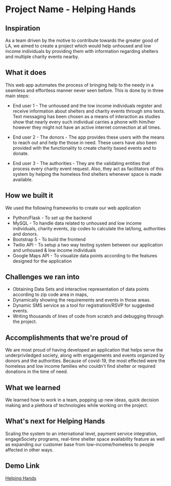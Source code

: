 # Project Name - Helping Hands

## Inspiration

As a team driven by the motive to contribute towards the greater good of LA, we aimed to create a project which would help unhoused and low income individuals by providing them with information regarding shelters and multiple charity events nearby.

## What it does
This web app automates the process of bringing help to the needy in a seamless and effortless manner never seen before. This is done by in three main steps:

- End user 1 - The unhoused and the low income individuals register and receive information about shelters and charity events through sms texts. Text messaging has been chosen as a means of interaction as studies show that nearly every such individual carries a phone with him/her however they might not have an active internet connection at all times.

- End user 2 - The donors - The app provides these users with the means to reach out and help the those in need. These users have also been provided with the functionality to create charity based events and to donate.

- End user 3 - The authorities - They are the validating entities that process every charity event request. Also, they act as facilitators of this system by helping the homeless find shelters whenever space is made available.

## How we built it

We used the following frameworks to create our web application 
- Python/Flask - To set up the backend 
- MySQL - To handle data related to unhoused and low income individuals, charity events, zip codes to calculate the lat/long, authorities and donors.
- Bootstrap 5 - To build the frontend
- Twilio API - To setup a two way texting system between our application and unhoused & low income individuals
- Google Maps API - To visualize data points according to the features designed for the application

## Challenges we ran into

- Obtaining Data Sets and interactive representation of data points according to zip code area in maps,
- Dynamically showing the requirements and events in those areas.
- Dynamic SMS service as a tool for registration/RSVP for suggested events.
- Writing thousands of lines of code from scratch and debugging through the project.

## Accomplishments that we're proud of

We are most proud of having developed an application that helps serve the underpriviledged society, along with engagements and events organized by donors and the authorities. Because of covid-19, the most effected were the homeless and low income families who couldn't find shelter or required donations in the time of need.

## What we learned

We learned how to work in a team, popping up new ideas, quick decision making and a plethora of technologies while working on the project.

## What's next for Helping Hands

Scaling the system to an international level, payment service integration, engageSociety programs, real-time shelter space availability feature as well as expanding our customer base from low-income/homeless to people affected in other ways.

## Demo Link
[Helping Hands](https://www.youtube.com/watch?v=MTPY8MwoowE)

